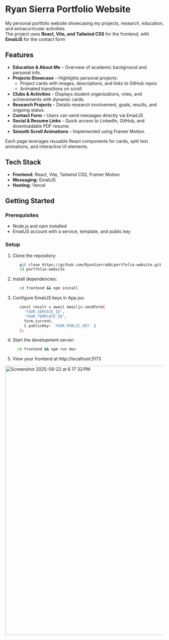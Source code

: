 # Ryan Sierra Portfolio Website

My personal portfolio website showcasing my projects, research, education, and extracurricular activities.  
The project uses **React, Vite, and Tailwind CSS** for the frontend, with **EmailJS** for the contact form

## Features
- **Education & About Me** – Overview of academic background and personal info.
- **Projects Showcase** – Highlights personal projects:  
  - Project cards with images, descriptions, and links to GitHub repos
  - Animated transitions on scroll  
- **Clubs & Activities** – Displays student organizations, roles, and achievements with dynamic cards.  
- **Research Projects** – Details research involvement, goals, results, and ongoing status.  
- **Contact Form** – Users can send messages directly via EmailJS
- **Social & Resume Links** – Quick access to LinkedIn, GitHub, and downloadable PDF resume.  
- **Smooth Scroll Animations** – Implemented using Framer Motion.

Each page leverages reusable React components for cards, split text animations, and interactive UI elements.

## Tech Stack

- **Frontend:** React, Vite, Tailwind CSS, Framer Motion
- **Messaging:** EmailJS  
- **Hosting:** Vercel

## Getting Started

### Prerequisites
- Node.js and npm installed
- EmailJS account with a service, template, and public key

### Setup

1. Clone the repository:
   ```bash
      git clone https://github.com/RyanSierra06/portfolio-website.git
      cd portfolio-website
2. Install dependencies:
   ```bash
      cd frontend && npm install
3. Configure EmailJS keys in App.jsx:
   ```bash 
      const result = await emailjs.sendForm(
        'YOUR_SERVICE_ID',
        'YOUR_TEMPLATE_ID',
        form.current,
        { publicKey: 'YOUR_PUBLIC_KEY' }
      );

4. Start the development server:
   ```bash
     cd frontend && npm run dev

5. View your frontend at http://localhost:5173

<img width="1315" height="856" alt="Screenshot 2025-08-22 at 6 17 32 PM" src="https://github.com/user-attachments/assets/328f1621-6642-4ccd-9a06-16d376ca50fe" />








